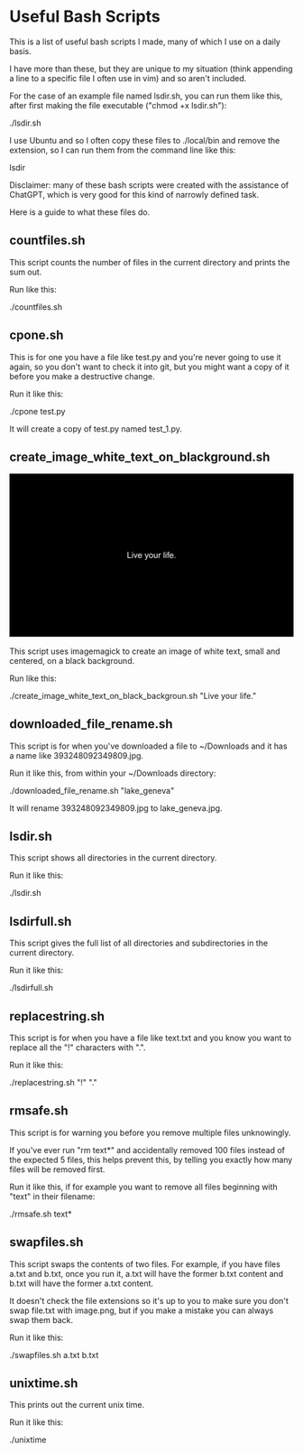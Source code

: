 
# Useful Bash Scripts

This is a list of useful bash scripts I made, many of which I use on a daily basis.

I have more than these, but they are unique to my situation (think appending a line to a specific file I often use in vim) and so aren't included.  

For the case of an example file named lsdir.sh, you can run them like this, after first making the file executable ("chmod +x lsdir.sh"):

./lsdir.sh

I use Ubuntu and so I often copy these files to ./local/bin and remove the extension, so I can run them from the command line like this:

lsdir

Disclaimer: many of these bash scripts were created with the assistance of ChatGPT, which is very good for this kind of narrowly defined task.

Here is a guide to what these files do.

## countfiles.sh

This script counts the number of files in the current directory and prints the sum out.

Run like this:

./countfiles.sh

## cpone.sh

This is for one you have a file like test.py and you're never going to use it again, so you don't want to check it into git, but you might want a copy of it before you make a destructive change.

Run it like this:

./cpone test.py

It will create a copy of test.py named test_1.py.

## create_image_white_text_on_blackground.sh

![white text saying 'live yout life' against black background](./result.png)

This script uses imagemagick to create an image of white text, small and centered, on a black background.

Run like this:

./create_image_white_text_on_black_backgroun.sh "Live your life."

## downloaded_file_rename.sh

This script is for when you've downloaded a file to ~/Downloads and it has a name like 393248092349809.jpg.

Run it like this, from within your ~/Downloads directory:

./downloaded_file_rename.sh "lake_geneva"

It will rename 393248092349809.jpg to lake_geneva.jpg.


## lsdir.sh

This script shows all directories in the current directory.

Run it like this:

./lsdir.sh

## lsdirfull.sh

This script gives the full list of all directories and subdirectories in the current directory.

Run it like this: 

./lsdirfull.sh

## replacestring.sh

This script is for when you have a file like text.txt and you know you want to replace all the "!" characters with ".".

Run it like this:

./replacestring.sh "!" "."

## rmsafe.sh

This script is for warning you before you remove multiple files unknowingly.

If you've ever run "rm text*" and accidentally removed 100 files instead of the expected 5 files, this helps prevent this, by telling you exactly how many files will be removed first.

Run it like this, if for example you want to remove all files beginning with "text" in their filename:

./rmsafe.sh text*

## swapfiles.sh

This script swaps the contents of two files. For example, if you have files a.txt and b.txt, once you run it, a.txt will have the former b.txt content and b.txt will have the former a.txt content.

It doesn't check the file extensions so it's up to you to make sure you don't swap file.txt with image.png, but if you make a mistake you can always swap them back.

Run it like this:

./swapfiles.sh a.txt b.txt

## unixtime.sh

This prints out the current unix time.

Run it like this:

./unixtime
